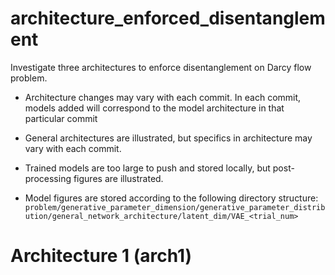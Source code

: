 # architecture_enforced_disentanglement

Investigate three architectures to enforce disentanglement on Darcy flow problem.
- Architecture changes may vary with each commit. In each commit, models added will correspond to the model architecture in that particular commit
- General architectures are illustrated, but specifics in architecture may vary with each commit. 
- Trained models are too large to push and stored locally, but post-processing figures are illustrated.

- Model figures are stored according to the following directory structure:
`problem/generative_parameter_dimension/generative_parameter_distribution/general_network_architecture/latent_dim/VAE_<trial_num>`

# Architecture 1 (arch1)

